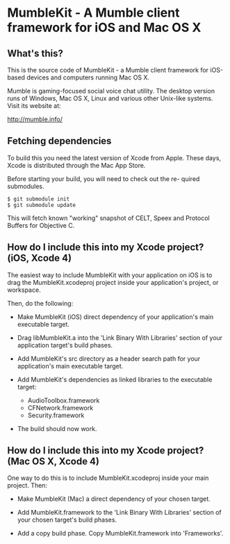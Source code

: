 MumbleKit - A Mumble client framework for iOS and Mac OS X
==========================================================

What's this?
------------

This is the source code of MumbleKit - a Mumble client framework
for iOS-based devices and computers running Mac OS X.

Mumble is gaming-focused social voice chat utility. The desktop
version runs of Windows, Mac OS X, Linux and various other Unix-like
systems. Visit its website at:

 <http://mumble.info/>

Fetching dependencies
---------------------

To build this you need the latest version of Xcode from Apple.
These days, Xcode is distributed through the Mac App Store.

Before starting your build, you will need to check out the re-
quired submodules.

    $ git submodule init
    $ git submodule update

This will fetch known "working" snapshot of CELT, Speex and
Protocol Buffers for Objective C.

How do I include this into my Xcode project? (iOS, Xcode 4)
-----------------------------------------------------------

The easiest way to include MumbleKit with your application on iOS
is to drag the MumbleKit.xcodeproj project inside your application's project,
or workspace.

Then, do the following:

 * Make MumbleKit (iOS) direct dependency of your application's main
   executable target.

 * Drag libMumbleKit.a into the 'Link Binary With Libraries' section of your
   application target's build phases.

 * Add MumbleKit's src directory as a header search path for your application's
   main executable target.

 * Add MumbleKit's dependencies as linked libraries to the executable target:
     - AudioToolbox.framework
     - CFNetwork.framework
     - Security.framework

 * The build should now work.

How do I include this into my Xcode project? (Mac OS X, Xcode 4)
----------------------------------------------------------------

One way to do this is to include MumbleKit.xcodeproj inside your main project. Then:

 * Make MumbleKit (Mac) a direct dependency of your chosen target.

 * Add MumbleKit.framework to the 'Link Binary With Libraries' section of your chosen target's
   build phases.

 * Add a copy build phase. Copy MumbleKit.framework into 'Frameworks'.

